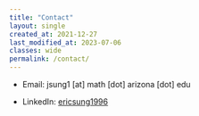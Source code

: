 ```yaml
---
title: "Contact"
layout: single
created_at: 2021-12-27
last_modified_at: 2023-07-06
classes: wide
permalink: /contact/
---
```


<!---* Email 1: ericsung [dot] sung0 [at] gmail [dot] com--->
* Email: jsung1 [at] math [dot] arizona [dot] edu 
<!---* Email 2: jsung2 [at] tulane [dot] edu--->
* LinkedIn: [ericsung1996](https://www.linkedin.com/in/ericsung1996/)